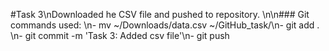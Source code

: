 #Task 3\nDownloaded he CSV file and pushed to repository. \n\n### Git commands used: \n- mv ~/Downloads/data.csv ~/GitHub_task/\n- git add . \n- git commit -m 'Task 3: Added csv file'\n- git push

